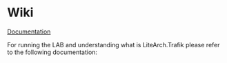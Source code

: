 # Wiki

[Documentation][Documentation]

For running the LAB and understanding what is LiteArch.Trafik please refer to the following documentation:

[Documentation]: https://github.com/mahermali/litearch.trafik/wiki/Overview
